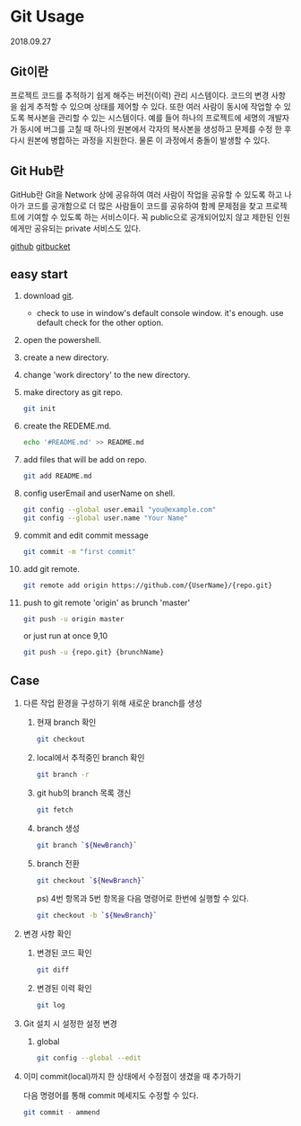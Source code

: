 # Git Usage

2018.09.27

## Git이란

프로젝트 코드를 추적하기 쉽게 해주는 버전(이력) 관리 시스템이다. 코드의 변경 사항을 쉽게 추적할 수 있으며 상태를 제어할 수 있다. 또한 여러 사람이 동시에 작업할 수 있도록 복사본을 관리할 수 있는 시스템이다. 예를 들어 하나의 프로젝트에 세명의 개발자가 동시에 버그를 고칠 때 하나의 원본에서 각자의 복사본을 생성하고 문제를 수정 한 후 다시 원본에 병합하는 과정을 지원한다. 물론 이 과정에서 충돌이 발생할 수 있다.

## Git Hub란

GitHub란 Git을 Network 상에 공유하여 여러 사람이 작업을 공유할 수 있도록 하고 나아가 코드를 공개함으로 더 많은 사람들이 코드를 공유하여 함께 문제점을 찾고 프로젝트에 기여할 수 있도록 하는 서비스이다. 꼭 public으로 공개되어있지 않고 제한된 인원에게만 공유되는 private 서비스도 있다.

[github](https://github.com/)
[gitbucket](https://bitbucket.org/)

## easy start

1. download [git](https://git-scm.com/downloads).
    - check to use in window's default console window. it's enough. use default check for the other option.
2. open the powershell.
3. create a new directory.
4. change 'work directory' to the new directory.
5. make directory as git repo.

    ```bash
    git init
    ```
6. create the REDEME.md.

    ```bash
    echo '#README.md' >> README.md
    ```

7. add files that will be add on repo.

    ```bash
    git add README.md
    ```

8. config userEmail and userName on shell.

    ```bash
    git config --global user.email "you@example.com"
    git config --global user.name "Your Name"
    ```

9. commit and edit commit message

    ```bash
    git commit -m "first commit"
    ```

10. add git remote.

    ```bash
    git remote add origin https://github.com/{UserName}/{repo.git}
    ```

11. push to git remote 'origin' as brunch 'master'

    ```bash
    git push -u origin master
    ```

    or just run at once 9,10

    ```bash
    git push -u {repo.git} {brunchName}
    ```

## Case

1. 다른 작업 환경을 구성하기 위해 새로운 branch를 생성
    1. 현재 branch 확인

        ```bash
        git checkout
        ```

    2. local에서 추적중인 branch 확인

        ```bash
        git branch -r
        ```
    3. git hub의 branch 목록 갱신

        ```bash
        git fetch
        ```

    4. branch 생성

        ```bash
        git branch `${NewBranch}`
        ```

    5. branch 전환

        ```bash
        git checkout `${NewBranch}`
        ```

        ps) 4번 항목과 5번 항목을 다음 명령어로 한번에 실행할 수 있다.

        ```bash
        git checkout -b `${NewBranch}`
        ```

1. 변경 사항 확인
    1. 변경된 코드 확인

        ```bash
        git diff
        ```

    2. 변경된 이력 확인

        ```bash
        git log
        ```

1. Git 설치 시 설정한 설정 변경
    1. global

        ```bash
        git config --global --edit
        ```

1. 이미 commit(local)까지 한 상태에서 수정점이 생겼을 때 추가하기

    다음 명령어를 통해 commit 메세지도 수정할 수 있다.

    ```bash
    git commit - ammend
    ```
